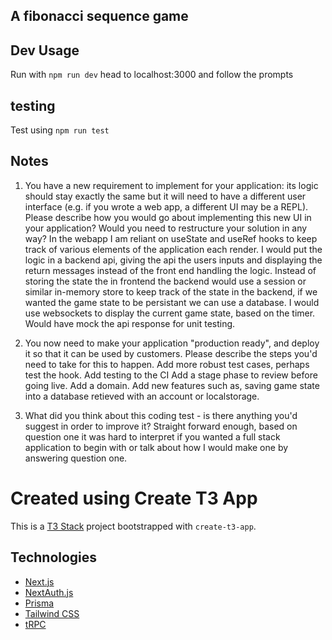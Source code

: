 ## A fibonacci sequence game

## Dev Usage
Run with `npm run dev`
head to localhost:3000 and follow the prompts

## testing

Test using `npm run test`

## Notes
1. You have a new requirement to implement for your application: its logic should stay exactly the same but it will need to have a different user interface (e.g. if you wrote a web app, a different UI may be a REPL).
Please describe how you would go about implementing this new UI in your application?
Would you need to restructure your solution in any way?
In the webapp I am reliant on useState and useRef hooks to keep track of various elements of the application each render.
I would put the logic in a backend api, giving the api the users inputs and displaying the return messages instead of the front end handling the logic. Instead of storing the state the in frontend the backend would use a session or similar in-memory store to keep track of the state in the backend, if we wanted the game state to be persistant we can use a database.
I would use websockets to display the current game state, based on the timer.
Would have mock the api response for unit testing.


2. You now need to make your application "production ready", and deploy it so that it can be used by customers.
Please describe the steps you'd need to take for this to happen.
Add more robust test cases, perhaps test the hook.
Add testing to the CI
Add a stage phase to review before going live.
Add a domain.
Add new features such as, saving game state into a database retieved with an account or localstorage.


3. What did you think about this coding test - is there anything you'd suggest in order to improve it?
Straight forward enough, based on question one it was hard to interpret if you wanted a full stack application to begin with or talk about how I would make one by answering question one.


# Created using Create T3 App

This is a [T3 Stack](https://create.t3.gg/) project bootstrapped with `create-t3-app`.

## Technologies
- [Next.js](https://nextjs.org)
- [NextAuth.js](https://next-auth.js.org)
- [Prisma](https://prisma.io)
- [Tailwind CSS](https://tailwindcss.com)
- [tRPC](https://trpc.io)


